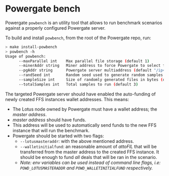 # Powergate bench

Powergate `powbench` is an utility tool that allows to run benchmark scenarios against a properly configured Powergate server.

To build and install `powbench`, from the root of the Powergate repo, run:

```bash
> make install-powbench
> powbench -h
Usage of powbench:
      --maxParallel int    Max parallel file storage (default 1)
      --minerAddr string   Miner address to force Powergate to select for making deals (default "t01000")
      --pgAddr string      Powergate server multiaddress (default "/ip4/127.0.0.1/tcp/5002")
      --randSeed int       Random seed used to generate random samples data (default 42)
      --sampleSize int     Size of randomly generated files in bytes (default 1024)
      --totalSamples int   Total samples to run (default 3)
```

The targeted Powergate server should have enabled the auto-funding of newly created FFS instances wallet addresses.
This means:
- The Lotus node owned by Powergate must have a wallet address; the _master address_. 
- _master address_ should have funds.
- This address will be used to automatically send funds to the new FFS instance that will run the benchmark.
- Powergate should be started with two flags:
  - `--lotusmasteraddr`: with the above mentioned address.
  - `--walletinitialfund`: an reasonable amount of _attoFIL_ that will be transferred from the master address to the created FFS instance. It should be enough to fund _all_ deals that will be ran in the scenario.
  - _Note: env variables can be used instead of command line flags, i.e: `POWD_LOTUSMASTERADDR` and `POWD_WALLETINITIALFUND` respectively._

